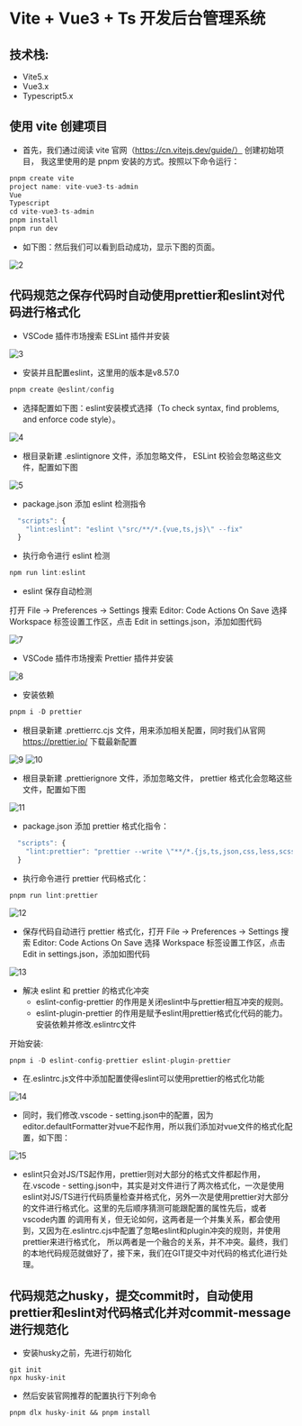 # Vite + Vue3 + Ts 开发后台管理系统

## 技术栈:

- Vite5.x
- Vue3.x
- Typescript5.x

## 使用 vite 创建项目

- 首先，我们通过阅读 vite 官网（https://cn.vitejs.dev/guide/） 创建初始项目，
  我这里使用的是 pnpm 安装的方式。按照以下命令运行：

```typescript
pnpm create vite
project name: vite-vue3-ts-admin
Vue
Typescript
cd vite-vue3-ts-admin
pnpm install
pnpm run dev
```


- 如下图：然后我们可以看到启动成功，显示下图的页面。

![2](../../assets/images/2.png)

## 代码规范之保存代码时自动使用prettier和eslint对代码进行格式化

- VSCode 插件市场搜索 ESLint 插件并安装

![3](../../assets/images/3.png)

- 安装并且配置eslint，这里用的版本是v8.57.0

```typescript
pnpm create @eslint/config
```

- 选择配置如下图：eslint安装模式选择（To check syntax, find problems, and enforce code style）。

![4](../../assets/images/4.png)

- 根目录新建 .eslintignore 文件，添加忽略文件， ESLint 校验会忽略这些文件，配置如下图

![5](../../assets/images/5.png)

- package.json 添加 eslint 检测指令

```typescript
  "scripts": {
    "lint:eslint": "eslint \"src/**/*.{vue,ts,js}\" --fix"
  }
```

- 执行命令进行 eslint 检测

```typescript
npm run lint:eslint
```

- eslint 保存自动检测

打开 File → Preferences → Settings 搜索 Editor: Code Actions On Save 选择 Workspace 标签设置工作区，点击 Edit in settings.json，添加如图代码

![7](../../assets/images/7.png)

- VSCode 插件市场搜索 Prettier 插件并安装

![8](../../assets/images/8.png)

- 安装依赖

```typescript
pnpm i -D prettier
```

- 根目录新建 .prettierrc.cjs 文件，用来添加相关配置，同时我们从官网 https://prettier.io/ 下载最新配置

![9](../../assets/images/9.png)
![10](../../assets/images/10.png)

- 根目录新建 .prettierignore 文件，添加忽略文件， prettier 格式化会忽略这些文件，配置如下图

![11](../../assets/images/11.png)

- package.json 添加 prettier 格式化指令：

```typescript
  "scripts": {
    "lint:prettier": "prettier --write \"**/*.{js,ts,json,css,less,scss,vue,html,md}\""
  }
```

- 执行命令进行 prettier 代码格式化：

```typescript
pnpm run lint:prettier
```

![12](../../assets/images/12.png)

- 保存代码自动进行 prettier 格式化，打开 File → Preferences → Settings 搜索 Editor: Code Actions On Save 选择 Workspace 标签设置工作区，点击 Edit in settings.json，添加如图代码

![13](../../assets/images/13.png)

- 解决 eslint 和 prettier 的格式化冲突
  - eslint-config-prettier 的作用是关闭eslint中与prettier相互冲突的规则。
  - eslint-plugin-prettier 的作用是赋予eslint用prettier格式化代码的能力。 安装依赖并修改.eslintrc文件

开始安装:
```typescript
pnpm i -D eslint-config-prettier eslint-plugin-prettier
```

- 在.eslintrc.js文件中添加配置使得eslint可以使用prettier的格式化功能

![14](../../assets/images/14.png)

- 同时，我们修改.vscode - setting.json中的配置，因为editor.defaultFormatter对vue不起作用，所以我们添加对vue文件的格式化配置，如下图：

![15](../../assets/images/15.png)

- eslint只会对JS/TS起作用，prettier则对大部分的格式文件都起作用，在.vscode - setting.json中，其实是对文件进行了两次格式化，一次是使用
eslint对JS/TS进行代码质量检查并格式化，另外一次是使用prettier对大部分的文件进行格式化。这里的先后顺序猜测可能跟配置的属性先后，或者vscode内置
的调用有关，但无论如何，这两者是一个并集关系，都会使用到，又因为在.eslintrc.cjs中配置了忽略eslint和plugin冲突的规则，并使用prettier来进行格式化，
所以两者是一个融合的关系，并不冲突。最终，我们的本地代码规范就做好了，接下来，我们在GIT提交中对代码的格式化进行处理。

## 代码规范之husky，提交commit时，自动使用prettier和eslint对代码格式化并对commit-message进行规范化

- 安装husky之前，先进行初始化
```
git init
npx husky-init
```

- 然后安装官网推荐的配置执行下列命令
```
pnpm dlx husky-init && pnpm install
```